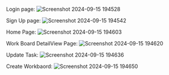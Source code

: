 Login page:
![Screenshot 2024-09-15 194528](https://github.com/user-attachments/assets/35f5a054-4f2a-4254-bc2c-1dc5ce6c687e)

Sign Up page:
![Screenshot 2024-09-15 194542](https://github.com/user-attachments/assets/45cb0343-8028-4878-8931-dc45cd04a286)

Home Page:
![Screenshot 2024-09-15 194603](https://github.com/user-attachments/assets/97e3491c-73e8-4e80-ba31-487ed69b4abf)

Work Board DetailView Page:
![Screenshot 2024-09-15 194620](https://github.com/user-attachments/assets/87aaa066-ce68-492d-a588-58f6a9ba3d6e)

Update Task:
![Screenshot 2024-09-15 194636](https://github.com/user-attachments/assets/11a70a6c-d23a-4f8a-8d94-ad85382c0018)

Create Workbaord:
![Screenshot 2024-09-15 194650](https://github.com/user-attachments/assets/06c35ca0-f339-411e-94ae-048123880409)
